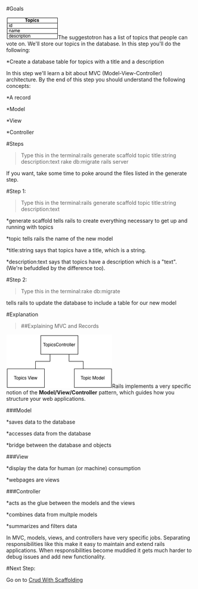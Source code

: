 #Goals


![Topics Table](img/topics_table.png)The suggestotron has a list of topics that people can vote on. We'll store our topics in the database. In this step you'll do the following:

*Create a database table for topics with a title and a description


In this step we'll learn a bit about MVC (Model-View-Controller) architecture. By the end of this step you should understand the following concepts:

*A record


*Model


*View


*Controller

#Steps


>Type this in the terminal:rails generate scaffold topic title:string description:text
rake db:migrate
rails server

If you want, take some time to poke around the files listed in the generate step.

[]()#Step 1:


>Type this in the terminal:rails generate scaffold topic title:string description:text

*generate scaffold tells rails to create everything necessary to get up and running with topics


*topic tells rails the name of the new model


*title:string says that topics have a title, which is a string.


*description:text says that topics have a description which is a "text". (We're befuddled by the difference too).

[]()#Step 2:


>Type this in the terminal:rake db:migrate

tells rails to update the database to include a table for our new model

#Explanation


>##Explaining MVC and Records


![MVC](img/mvc.png)Rails implements a very specific notion of the 
**Model/View/Controller**
 pattern, which guides how you structure your web applications.

###Model


*saves data to the database


*accesses data from the database


*bridge between the database and objects

###View


*display the data for human (or machine) consumption


*webpages are views

###Controller


*acts as the glue between the models and the views


*combines data from multple models


*summarizes and filters data

In MVC, models, views, and controllers have very specific jobs.  Separating responsibilities like this make it easy to maintain and extend rails applications.  When responsibilities become muddied it gets much harder to debug issues and add new functionality.

#Next Step:


Go on to 
[Crud With Scaffolding](CRUD_with_scaffolding?back=creating_a_migration%23step2)